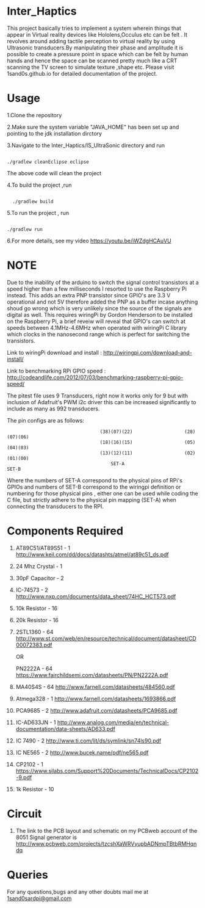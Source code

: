 # Inter_Haptics

This project basically tries to implement a system wherein things that appear in Virtual reality devices like 
Hololens,Occulus etc can be felt . It revolves around adding tactile perception to virtual reality by using 
Ultrasonic transducers.By manipulating their phase and amplitude it is possible to create a pressure point in
space which can be felt by human hands and hence the space can be scanned pretty much like a CRT scanning the TV
screen to simulate texture ,shape etc. Please visit 1sand0s.github.io for detailed documentation of the project.

Usage
==========================

1.Clone the repository

2.Make sure the system variable "JAVA_HOME" has been set up and pointing to the jdk installation dirctory

3.Navigate to the Inter_Haptics/IS_UltraSonic directory and run
<pre><code>
./gradlew cleanEclipse eclipse
</code></pre>
The above code will clean the project

4.To build the project ,run
<pre><code>
  ./gradlew build
</code></pre>

5.To run the project , run
<pre><code>
./gradlew run
</code></pre>

6.For more details, see my video https://youtu.be/iWZdgHCAuVU

NOTE
==========================

Due to the inability of the arduino to switch the signal control transistors at a speed higher than a few milliseconds 
I resorted to use the Raspberry Pi instead. This adds an extra PNP transistor since GPIO's are 3.3 V operational and not 5V
therefore added the PNP as a buffer incase anything shoud go wrong which is very unlikely since the source of the signals are
digital as well.
         This requires wiringPi by Gordon Henderson to be installed on the Raspberry Pi, a brief reveiw will reveal that 
GPIO's can switch at speeds between 4.1MHz-4.6MHz when operated with wiringPi C library which clocks in the nanosecond range
which is perfect for switching the transistors.

Link to wiringPi download and install : http://wiringpi.com/download-and-install/

Link to benchmarking RPi GPIO speed : http://codeandlife.com/2012/07/03/benchmarking-raspberry-pi-gpio-speed/

The pitest file uses 9 Transducers, right now it works only for 9 but with inclusion of Adafruit's PWM i2c driver this can 
be increased significantly to include as many as 992 transducers.

The pin configs are as follows:
                       
                                      (38)(07)(22)                   (28)(07)(06)
                                      (18)(16)(15)                   (05)(04)(03)
                                      (13)(12)(11)                   (02)(01)(00)
                                          SET-A                         SET-B
                                    
Where the numbers of SET-A correspond to the physical pins of RPi's GPIOs and numbers of SET-B correspond to the wiringpi
definition or numbering for those physical pins , either one can be used while coding the C file, but strictly adhere to the
physical pin mapping (SET-A) when connecting the transducers to the RPI.



Components Required
==========================

1.  AT89C51/AT89S51      - 1  http://www.keil.com/dd/docs/datashts/atmel/at89c51_ds.pdf
2.  24 Mhz Crystal       - 1
3.  30pF Capacitor       - 2
4.  IC-74573             - 2  http://www.nxp.com/documents/data_sheet/74HC_HCT573.pdf
5.  10k Resistor         - 16
6.  20k Resistor         - 16
7.  2STL1360             - 64 http://www.st.com/web/en/resource/technical/document/datasheet/CD00072383.pdf 
      
      OR

    PN2222A              - 64 https://www.fairchildsemi.com/datasheets/PN/PN2222A.pdf
8.  MA40S4S              - 64 http://www.farnell.com/datasheets/484560.pdf
9.  Atmega328            - 1  http://www.farnell.com/datasheets/1693866.pdf
10. PCA9685              - 2  http://www.adafruit.com/datasheets/PCA9685.pdf
11. IC-AD633JN           - 1  http://www.analog.com/media/en/technical-documentation/data-sheets/AD633.pdf
12. IC 7490              - 2  http://www.ti.com/lit/ds/symlink/sn74ls90.pdf
13. IC NE565             - 2  http://www.bucek.name/pdf/ne565.pdf
14. CP2102               - 1  https://www.silabs.com/Support%20Documents/TechnicalDocs/CP2102-9.pdf
15. 1k Resistor          - 10 

Circuit
==========================

1. The link to the PCB layout and schematic on my PCBweb account of the 8051 Signal generator is 
   http://www.pcbweb.com/projects/tzcshXaWRVyupbADNmpTBtbRMHqndq

Queries
=========================
For any questions,bugs and any other doubts mail me at 1sand0sardpi@gmail.com



